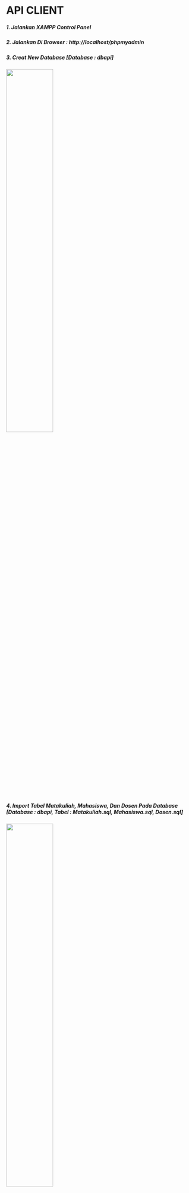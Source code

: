 # API CLIENT
##### 1. Jalankan XAMPP Control Panel
##### 2. Jalankan Di Browser : http://localhost/phpmyadmin
##### 3. Creat New Database [Database : dbapi]
<img src="https://github.com/Rifkyyandi/Pemrograman-Berorientasi-Object-Lanjutan/assets/122662185/c496b938-bf76-4ae3-9122-4abb1c475e63" width=50% height=50%>

##### 4. Import Tabel Matakuliah, Mahasiswa, Dan Dosen Pada Database [Database : dbapi, Tabel : Matakuliah.sql, Mahasiswa.sql, Dosen.sql]
<img src="https://github.com/Rifkyyandi/Pemrograman-Berorientasi-Object-Lanjutan/assets/122662185/8012b9f8-9c03-4be5-89c6-8fa8738fe80e" width=50% height=50%>

##### 5. Exstrak File Pyatlon Pada C:\xampp\htdocs [File : PyAthlon.zip], Setelah itu Buka Dan Edit Database.php Pada PyAthlon Sesuaikan dengan Database Yang terintegrasi (Dengan [Database : dbapi], Dan [Tabel : Mahasiswa, Matakuliah, Dosen])
<img src="https://github.com/Rifkyyandi/Pemrograman-Berorientasi-Object-Lanjutan/assets/122662185/80d3ca50-f035-402f-9103-cf062564d185" width=50% height=50%>

##### 6. Creat New Folder [Folder : appakademik] Pada C:\xampp\htdocs
##### 7. Pada Folder appakademik, Buat sebuah file [File : Mahasiswa.php, Matakuliah.php, Dosen.php], lalu copy hasil Generate file Python Class di pyathlon
<img src="https://github.com/Rifkyyandi/Pemrograman-Berorientasi-Object-Lanjutan/assets/122662185/c9931aee-f920-4f42-a3b2-c31bb55137c8" width=50% height=50%>

##### 8. Pada Folder appakademik, Buat sebuah file [File : mahasiswa_api.php, matakuliah_api.php, dosen_api.php], lalu copy hasil Generate file Tkinter Form di pyathlon
<img src="https://github.com/Rifkyyandi/Pemrograman-Berorientasi-Object-Lanjutan/assets/122662185/3ce3b749-1507-4bfb-8794-9af447bdaf72" width=50% height=50%>

##### 9. Lakukan Testing Sederhana Dengan Menjalankan Source URL pada Browser
###### - [URL : http://localhost/appakademik/mahasiswa_api.php]
<img src="https://github.com/Rifkyyandi/Pemrograman-Berorientasi-Object-Lanjutan/assets/122662185/b862b782-d901-4c0d-bd79-f579f0137f96" width=50% height=50%>

###### - [URL : http://localhost/appakademik/matakuliah_api.php] 
<img src="https://github.com/Rifkyyandi/Pemrograman-Berorientasi-Object-Lanjutan/assets/122662185/ae831bc5-f7bb-4a36-a6e9-f45fc0c7a2b5" width=50% height=50%>

###### - [URL : http://localhost/appakademik/dosen_api.php] 
<img src="https://github.com/Rifkyyandi/Pemrograman-Berorientasi-Object-Lanjutan/assets/122662185/81820e7c-35be-4d3f-89b9-48b0f51dd0cf" width=50% height=50%>

# TESTING POSTMAN
##### 1. Menampilkan Semua Data [Tabel : Mahasiswa] By Nim
<img src="https://github.com/Rifkyyandi/Pemrograman-Berorientasi-Object-Lanjutan/assets/122662185/346b71ec-6259-43de-8e4d-0b29a28aed46" width=50% height=50%>

##### 2. Menampilkan Semua Data [Tabel : Mahasiswa]
<img src="https://github.com/Rifkyyandi/Pemrograman-Berorientasi-Object-Lanjutan/assets/122662185/3e929d53-280a-44a0-8077-04f643607dde" width=50% height=50%>

##### 3. Update Isi Tabel [Tabel : Mahasiswa]
<img src="https://github.com/Rifkyyandi/Pemrograman-Berorientasi-Object-Lanjutan/assets/122662185/11e063b0-5a89-40f4-b08f-e5772947def9" width=50% height=50%>

##### 4. Menghapus Satu Data Tabel [Tabel : Mahasiswa]
<img src="https://github.com/Rifkyyandi/Pemrograman-Berorientasi-Object-Lanjutan/assets/122662185/335da040-ca2d-4c4d-a044-2e1db64da89d" width=50% height=50%>

##### 5. Menghapus Semua Data Tabel [Tabel : Mahasiswa]
<img src="https://github.com/Rifkyyandi/Pemrograman-Berorientasi-Object-Lanjutan/assets/122662185/1395f09a-65de-4cc5-9092-0030706cd507" width=50% height=50%>
